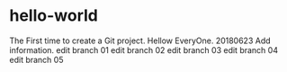 # hello-world
The First time to create a Git project.
Hellow EveryOne.
20180623
Add information.
edit branch 01
edit branch 02
edit branch 03
edit branch 04
edit branch 05
